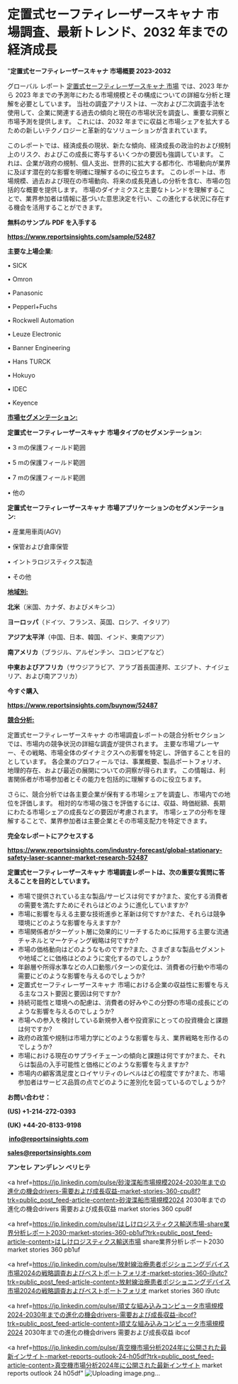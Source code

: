 # 定置式セーフティレーザースキャナ 市場調査、最新トレンド、2032 年までの経済成長

"<strong>定置式セーフティレーザースキャナ 市場概要 2023-2032</strong>

グローバル レポート <a href=https://www.reportsinsights.com/sample/52487>定置式セーフティレーザースキャナ 市場</a> では、2023 年から 2023 年までの予測年にわたる市場規模とその構成についての詳細な分析と理解を必要としています。 当社の調査アナリストは、一次および二次調査手法を使用して、企業に関連する過去の傾向と現在の市場状況を調査し、重要な洞察と市場予測を提供します。 これには、2032 年までに収益と市場シェアを拡大​​するための新しいテクノロジーと革新的なソリューションが含まれています。

このレポートでは、経済成長の現状、新たな傾向、経済成長の政治的および規制上のリスク、およびこの成長に寄与するいくつかの要因も強調しています。 これは、企業が政府の規制、個人支出、世界的に拡大する都市化、市場動向が業界に及ぼす潜在的な影響を明確に理解するのに役立ちます。 このレポートは、市場規模、過去および現在の市場動向、将来の成長見通しの分析を含む、市場の包括的な概要を提供します。 市場のダイナミクスと主要なトレンドを理解することで、業界参加者は情報に基づいた意思決定を行い、この進化する状況に存在する機会を活用することができます。

<strong><b>無料のサンプル PDF を入手する</b></strong>

<a href=https://www.reportsinsights.com/sample/52487><strong><u>https://www.reportsinsights.com/sample/52487</u></strong></a>

<strong>主要な上場企業:</strong>

• SICK

• Omron

• Panasonic

• Pepperl+Fuchs

• Rockwell Automation

• Leuze Electronic

• Banner Engineering

• Hans TURCK

• Hokuyo

• IDEC

• Keyence

<strong><u>市場セグメンテーション</u></strong><strong><u>:</u></strong>

<strong>定置式セーフティレーザースキャナ 市場タイプのセグメンテーション:</strong>

• 3 mの保護フィールド範囲

• 5 mの保護フィールド範囲

• 7 mの保護フィールド範囲

• 他の

<strong>定置式セーフティレーザースキャナ 市場アプリケーションのセグメンテーション:</strong>

• 産業用車両(AGV)

• 保管および倉庫保管

• イントラロジスティクス製造

• その他

<strong><u>地域別</u></strong><strong><u>:</u></strong>

<strong>北米</strong>（米国、カナダ、およびメキシコ）

<strong>ヨーロッパ</strong>（ドイツ、フランス、英国、ロシア、イタリア）

<strong>アジア太平洋</strong>（中国、日本、韓国、インド、東南アジア）

<strong>南アメリカ</strong>（ブラジル、アルゼンチン、コロンビアなど）

<strong>中東およびアフリカ</strong>（サウジアラビア、アラブ首長国連邦、エジプト、ナイジェリア、および南アフリカ）

<strong>今すぐ購入</strong>

<a href=https://www.reportsinsights.com/buynow/52487><strong><u>https://www.reportsinsights.com/buynow/52487</u></strong></a>

<strong><u>競合分析:</u></strong>

定置式セーフティレーザースキャナ の市場調査レポートの競合分析セクションでは、市場内の競争状況の詳細な調査が提供されます。 主要な市場プレーヤー、その戦略、市場全体のダイナミクスへの影響を特定し、評価することを目的としています。 各企業のプロフィールでは、事業概要、製品ポートフォリオ、地理的存在、および最近の展開についての洞察が得られます。 この情報は、利害関係者が市場参加者とその能力を包括的に理解するのに役立ちます。

さらに、競合分析では各主要企業が保有する市場シェアを調査し、市場内での地位を評価します。 相対的な市場の強さを評価するには、収益、時価総額、長期にわたる市場シェアの成長などの要因が考慮されます。 市場シェアの分布を理解することで、業界参加者は主要企業とその市場支配力を特定できます。

<strong>完全なレポートにアクセスする</strong>

<a href=https://www.reportsinsights.com/industry-forecast/global-stationary-safety-laser-scanner-market-research-52487><strong><u><b>https://www.reportsinsights.com/industry-forecast/global-stationary-safety-laser-scanner-market-research-52487</b></u></strong></a>

<strong><b>定置式セーフティレーザースキャナ 市場調査レポートは、次の重要な質問に答えることを目的としています。</b></strong>
<ul>
  <li>市場で提供されている主な製品/サービスは何ですか?また、変化する消費者の需要を満たすためにそれらはどのように進化していますか?</li>
  <li>市場に影響を与える主要な技術進歩と革新は何ですか?また、それらは競争環境にどのような影響を与えますか?</li>
  <li>市場関係者がターゲット層に効果的にリーチするために採用する主要な流通チャネルとマーケティング戦略は何ですか?</li>
  <li>市場の価格動向はどのようなものですか?また、さまざまな製品セグメントや地域ごとに価格はどのように変化するのでしょうか?</li>
  <li>年齢層や所得水準などの人口動態パターンの変化は、消費者の行動や市場の需要にどのような影響を与えるのでしょうか?</li>
  <li>定置式セーフティレーザースキャナ 市場における企業の収益性に影響を与える主なコスト要因と要因は何ですか?</li>
  <li>持続可能性と環境への配慮は、消費者の好みやこの分野の市場の成長にどのような影響を与えるのでしょうか?</li>
  <li>市場への参入を検討している新規参入者や投資家にとっての投資機会と課題は何ですか?</li>
  <li>政府の政策や規制は市場力学にどのような影響を与え、業界戦略を形作るのでしょうか?</li>
  <li>市場における現在のサプライチェーンの傾向と課題は何ですか?また、それらは製品の入手可能性と価格にどのような影響を与えますか?</li>
  <li>市場内の顧客満足度とロイヤリティのレベルはどの程度ですか?また、市場参加者はサービス品質の点でどのように差別化を図っているのでしょうか?</li>
</ul>
<strong>お問い合わせ：</strong>

<strong>(US) +1-214-272-0393</strong>

<strong>(UK) +44-20-8133-9198</strong>

<strong> </strong><a href=info@reportsinsights.com><strong><u>info@reportsinsights.com</u></strong></a>

<a href=sales@reportsinsights.com><strong><u>sales@reportsinsights.com</u></strong></a>

<strong>アンセレ アンデレン ベリヒテ</strong>

<a href=https://jp.linkedin.com/pulse/砂浚渫船市場規模2024-2030年までの進化の機会drivers-需要および成長収益-market-stories-360-cpu8f?trk=public_post_feed-article-content>砂浚渫船市場規模2024 2030年までの進化の機会drivers 需要および成長収益 market stories 360 cpu8f</a>

<a href=https://jp.linkedin.com/pulse/はしけロジスティクス輸送市場-share業界分析レポート2030-market-stories-360-pb1uf?trk=public_post_feed-article-content>はしけロジスティクス輸送市場 share業界分析レポート2030 market stories 360 pb1uf</a>

<a href=https://jp.linkedin.com/pulse/放射線治療患者ポジショニングデバイス市場2024の戦略調査およびベストポートフォリオ-market-stories-360-i9utc?trk=public_post_feed-article-content>放射線治療患者ポジショニングデバイス市場2024の戦略調査およびベストポートフォリオ market stories 360 i9utc</a>

<a href=https://jp.linkedin.com/pulse/頑丈な組み込みコンピュータ市場規模2024-2030年までの進化の機会drivers-需要および成長収益-ibcof?trk=public_post_feed-article-content>頑丈な組み込みコンピュータ市場規模2024 2030年までの進化の機会drivers 需要および成長収益 ibcof</a>

<a href=https://jp.linkedin.com/pulse/真空機市場分析2024年に公開された最新インサイト-market-reports-outlook-24-h05df?trk=public_post_feed-article-content>真空機市場分析2024年に公開された最新インサイト market reports outlook 24 h05df</a>"
![Uploading image.png…]()
